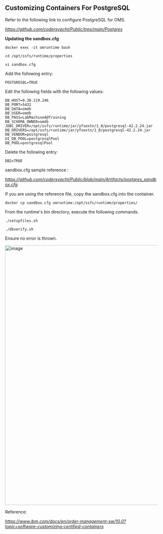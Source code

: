 ## **Customizing Containers For PostgreSQL**

Refer to the following link to configure PostgreSQL for OMS.

_https://github.com/codersyacht/Public/tree/main/Postgres_

**Updating the sandbox.cfg**

```CMD
docker exec -it omruntime bash
```
```CMD
cd /opt/ssfs/runtime/properties
```
```CMD
vi sandbox.cfg
```

Add the following entry:
```PROP
POSTGRESQL=TRUE
```
Edit the following fields with the following values:
```PROP
DB_HOST=9.30.119.246
DB_PORT=5432
DB_DATA=omdb
DB_USER=omdb
DB_PASS=LabMachine4@Training
DB_SCHEMA_OWNER=omdb
JDBC_DRIVER=/opt/ssfs/runtime/jar/yfsextn/1_0/postgresql-42.2.24.jar
DB_DRIVERS=/opt/ssfs/runtime/jar/yfsextn/1_0/postgresql-42.2.24.jar
DB_VENDOR=postgresql
UI_DB_POOL=postgresqlPool
DB_POOL=postgresqlPool
```
Delete the following entry:
```PROP
DB2=TRUE
```

sandbox.cfg sample reference :

_https://github.com/codersyacht/Public/blob/main/Artifacts/postgres_sandbox.cfg_

If you are using the reference file, copy the sandbox.cfg into the container.
```CMD
docker cp sandbox.cfg omruntime:/opt/ssfs/runtime/properties/
```
From the runtime's bin directory, execute the following commands.

```CMD
./setupfiles.sh
```
```CMD
./dbverify.sh
```

Ensure no error is thrown.

<img width="855" alt="image" src="https://github.com/codersyacht/Public/assets/128015499/56b22770-707c-4b91-9183-b9e008308b9c">

Reference:

_https://www.ibm.com/docs/en/order-management-sw/10.0?topic=software-customizing-certified-containers_
